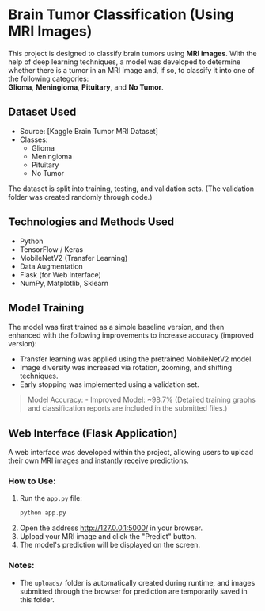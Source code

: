 # Brain Tumor Classification (Using MRI Images)

This project is designed to classify brain tumors using **MRI images**. With the help of deep learning techniques, a model was developed to determine whether there is a tumor in an MRI image and, if so, to classify it into one of the following categories:  
**Glioma**, **Meningioma**, **Pituitary**, and **No Tumor**.

## Dataset Used
- Source: [Kaggle Brain Tumor MRI Dataset]
- Classes:  
   - Glioma  
   - Meningioma  
   - Pituitary  
   - No Tumor

The dataset is split into training, testing, and validation sets. (The validation folder was created randomly through code.)

## Technologies and Methods Used
   - Python
   - TensorFlow / Keras
   - MobileNetV2 (Transfer Learning)
   - Data Augmentation
   - Flask (for Web Interface)
   - NumPy, Matplotlib, Sklearn

## Model Training
The model was first trained as a simple baseline version, and then enhanced with the following improvements to increase accuracy (improved version):
   - Transfer learning was applied using the pretrained MobileNetV2 model.
   - Image diversity was increased via rotation, zooming, and shifting techniques.
   - Early stopping was implemented using a validation set.

   > Model Accuracy:
      - Improved Model: ~98.7%
(Detailed training graphs and classification reports are included in the submitted files.)

## Web Interface (Flask Application)
A web interface was developed within the project, allowing users to upload their own MRI images and instantly receive predictions.

### How to Use:
1. Run the `app.py` file:
   ```bash
   python app.py
   ```
2. Open the address http://127.0.0.1:5000/ in your browser.
3. Upload your MRI image and click the "Predict" button.
4. The model's prediction will be displayed on the screen.

### Notes:

* The `uploads/` folder is automatically created during runtime, and images submitted through the browser for prediction are temporarily saved in this folder.